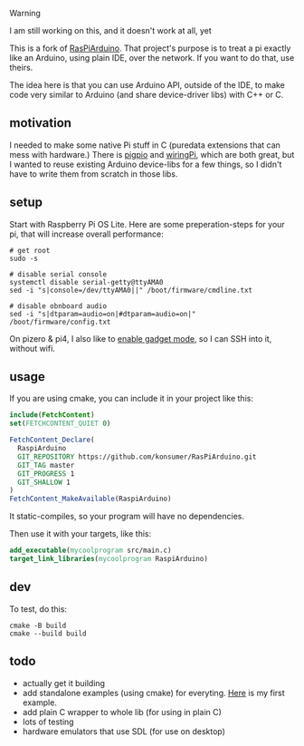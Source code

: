 > [!WARNING]  
> I am still working on this, and it doesn't work at all, yet

This is a fork of [RasPiArduino](https://github.com/konsumer/RasPiArduino). That project's purpose is to treat a pi exactly like an Arduino, using plain IDE, over the network. If you want to do that, use theirs.

The idea here is that you can use Arduino API, outside of the IDE, to make code very similar to Arduino (and share device-driver libs) with C++ or C.

## motivation

I needed to make some native Pi stuff in C (puredata extensions that can mess with hardware.) There is [pigpio](https://abyz.me.uk/rpi/pigpio/) and [wiringPi](https://github.com/WiringPi/WiringPi), which are both great, but I wanted to reuse existing Arduino device-libs for a few things, so I didn't have to write them from scratch in those libs.

## setup

Start with Raspberry Pi OS Lite. Here are some preperation-steps for your pi, that will increase overall performance:

```
# get root
sudo -s

# disable serial console
systemctl disable serial-getty@ttyAMA0
sed -i "s|console=/dev/ttyAMA0||" /boot/firmware/cmdline.txt

# disable obnboard audio
sed -i "s|dtparam=audio=on|#dtparam=audio=on|" /boot/firmware/config.txt  
```

On pizero & pi4, I also like to [enable gadget mode](https://www.hardill.me.uk/wordpress/2019/11/02/pi4-usb-c-gadget/), so I can SSH into it, without wifi.

## usage

If you are using cmake, you can include it in your project like this:

```cmake
include(FetchContent)
set(FETCHCONTENT_QUIET 0)

FetchContent_Declare(
  RaspiArduino
  GIT_REPOSITORY https://github.com/konsumer/RasPiArduino.git
  GIT_TAG master
  GIT_PROGRESS 1
  GIT_SHALLOW 1
)
FetchContent_MakeAvailable(RaspiArduino)
```

It static-compiles, so your program will have no dependencies.

Then use it with your targets, like this:

```cmake
add_executable(mycoolprogram src/main.c)
target_link_libraries(mycoolprogram RaspiArduino)
```

## dev

To test, do this:

```
cmake -B build
cmake --build build
```

## todo

- actually get it building
- add standalone examples (using cmake) for everyting. [Here](examples/Wire/digital_potentiometer) is my first example.
- add plain C wrapper to whole lib (for using in plain C)
- lots of testing
- hardware emulators that use SDL (for use on desktop)
